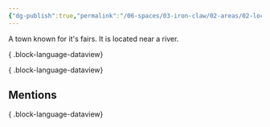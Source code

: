 ```yaml
---
{"dg-publish":true,"permalink":"/06-spaces/03-iron-claw/02-areas/02-location/01-towns-and-cities/wildt/","title":"Wildt"}
---
```



A town known for it's fairs. It is located near a river.


{ .block-language-dataview}


{ .block-language-dataview}

## Mentions


{ .block-language-dataview}
